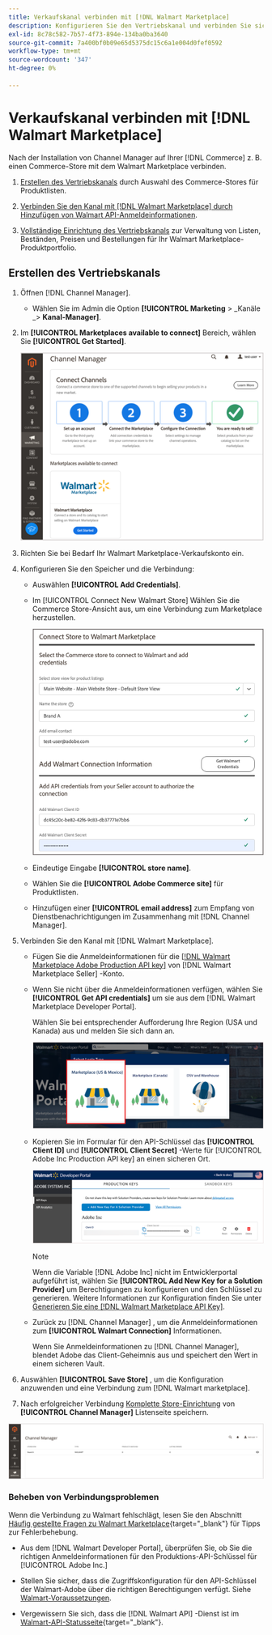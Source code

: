 ```yaml
---
title: Verkaufskanal verbinden mit [!DNL Walmart Marketplace]
description: Konfigurieren Sie den Vertriebskanal und verbinden Sie sich mit dem Walmart Marketplace.
exl-id: 8c78c582-7b57-4f73-894e-134ba0ba3640
source-git-commit: 7a400bf0b09e65d5375dc15c6a1e004d0fef0592
workflow-type: tm+mt
source-wordcount: '347'
ht-degree: 0%

---
```


# Verkaufskanal verbinden mit [!DNL Walmart Marketplace]

Nach der Installation von Channel Manager auf Ihrer [!DNL Commerce] z. B. einen Commerce-Store mit dem Walmart Marketplace verbinden.

1. [Erstellen des Vertriebskanals](#create-the-sales-channel) durch Auswahl des Commerce-Stores für Produktlisten.

1. [Verbinden Sie den Kanal mit [!DNL Walmart Marketplace] durch Hinzufügen von Walmart API-Anmeldeinformationen](#connect-the-channel-to-walmart-marketplace).

1. [Vollständige Einrichtung des Vertriebskanals](#complete-store-setup) zur Verwaltung von Listen, Beständen, Preisen und Bestellungen für Ihr Walmart Marketplace-Produktportfolio.

## Erstellen des Vertriebskanals

1. Öffnen [!DNL Channel Manager].

   - Wählen Sie im Admin die Option **[!UICONTROL Marketing** > _Kanäle _> **Kanal-Manager]**.

1. Im **[!UICONTROL Marketplaces available to connect]** Bereich, wählen Sie **[!UICONTROL Get Started]**.

   ![Verbinden des neuen Walmart Store mit [!DNL Channel Manager]](assets/channel-manager-home.png)

1. Richten Sie bei Bedarf Ihr Walmart Marketplace-Verkaufskonto ein.

1. Konfigurieren Sie den Speicher und die Verbindung:

   - Auswählen **[!UICONTROL Add Credentials]**.

   - Im [!UICONTROL Connect New Walmart Store] Wählen Sie die Commerce Store-Ansicht aus, um eine Verbindung zum Marketplace herzustellen.

      ![Verbindung zwischen Commerce und konfigurieren [!DNL Walmart Marketplace] von [!DNL Channel Manager]](assets/configure-commerce-to-marketplace-connection.png)

   - Eindeutige Eingabe **[!UICONTROL store name]**.

   - Wählen Sie die **[!UICONTROL Adobe Commerce site]** für Produktlisten.

   - Hinzufügen einer **[!UICONTROL email address]** zum Empfang von Dienstbenachrichtigungen im Zusammenhang mit [!DNL Channel Manager].

1. Verbinden Sie den Kanal mit [!DNL Walmart Marketplace].

   - Fügen Sie die Anmeldeinformationen für die [[!DNL Walmart Marketplace Adobe Production API key]](walmart-prerequisites.md#generate-a-walmart-marketplace-production-api-key) von [!DNL Walmart Marketplace Seller] -Konto.

   - Wenn Sie nicht über die Anmeldeinformationen verfügen, wählen Sie **[!UICONTROL Get API credentials]** um sie aus dem [!DNL Walmart Marketplace Developer Portal].

      Wählen Sie bei entsprechender Aufforderung Ihre Region (USA und Kanada) aus und melden Sie sich dann an.

      ![[!DNL Walmart Marketplace] Kontoanmeldung](assets/walmart-marketplace-login-page.png)

   - Kopieren Sie im Formular für den API-Schlüssel das **[!UICONTROL Client ID]** und **[!UICONTROL Client Secret]** -Werte für [!UICONTROL Adobe Inc Production API key] an einen sicheren Ort.

      ![[!DNL Walmart Marketplace API key] Konfigurationsseite](assets/walmart-api-key-management-form.png)

      >[!NOTE]
      >
      >Wenn die Variable [!DNL Adobe Inc] nicht im Entwicklerportal aufgeführt ist, wählen Sie **[!UICONTROL Add New Key for a Solution Provider]** um Berechtigungen zu konfigurieren und den Schlüssel zu generieren. Weitere Informationen zur Konfiguration finden Sie unter [Generieren Sie eine [!DNL Walmart Marketplace API Key]](walmart-prerequisites.md#generate-a-walmart-marketplace-api-key).

   - Zurück zu [!DNL Channel Manager] , um die Anmeldeinformationen zum **[!UICONTROL Walmart Connection]** Informationen.

      Wenn Sie Anmeldeinformationen zu [!DNL Channel Manager], blendet Adobe das Client-Geheimnis aus und speichert den Wert in einem sicheren Vault.

1. Auswählen **[!UICONTROL Save Store]** , um die Konfiguration anzuwenden und eine Verbindung zum [!DNL Walmart marketplace].

1. Nach erfolgreicher Verbindung [Komplette Store-Einrichtung](complete-store-setup.md) von **[!UICONTROL Channel Manager]** Listenseite speichern.

![Einrichten des ersten Stores](assets/channel-manager-setup-first-store.png)

### Beheben von Verbindungsproblemen

Wenn die Verbindung zu Walmart fehlschlägt, lesen Sie den Abschnitt [Häufig gestellte Fragen zu Walmart Marketplace](https://developer.walmart.com/faq/us/faq-auth/){target=&quot;_blank&quot;} für Tipps zur Fehlerbehebung.

- Aus dem [!DNL Walmart Developer Portal], überprüfen Sie, ob Sie die richtigen Anmeldeinformationen für den Produktions-API-Schlüssel für [!UICONTROL Adobe Inc.]

- Stellen Sie sicher, dass die Zugriffskonfiguration für den API-Schlüssel der Walmart-Adobe über die richtigen Berechtigungen verfügt. Siehe [Walmart-Voraussetzungen](walmart-prerequisites.md##generate-a-walmart-marketplace-api-key).

- Vergewissern Sie sich, dass die [!DNL Walmart API] -Dienst ist im [Walmart-API-Statusseite](https://developer.walmart.com/us/whats-new/new-api-status-information-now-available/){target=&quot;_blank&quot;}.
